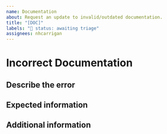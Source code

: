 ```yaml
---
name: Documentation
about: Request an update to invalid/outdated documentation.
title: "[DOC]"
labels: "🚦 status: awaiting triage"
assignees: nhcarrigan
---
```


# Incorrect Documentation

## Describe the error

<!--A clear and concise description of the incorrect documentation information.-->

## Expected information

<!--A clear and concise description of what the documentation *should* say.-->

## Additional information

<!--Add any other context about the problem here.-->
